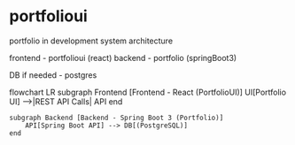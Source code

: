 # portfolioui

portfolio in development 
system architecture 

frontend - portfolioui (react)
backend - portfolio (springBoot3)

DB if needed - postgres

flowchart LR
    subgraph Frontend [Frontend - React (PortfolioUI)]
        UI[Portfolio UI] -->|REST API Calls| API
    end

    subgraph Backend [Backend - Spring Boot 3 (Portfolio)]
        API[Spring Boot API] --> DB[(PostgreSQL)]
    end
